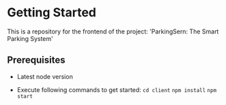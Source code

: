 # Getting Started
This is a repository for the frontend of the project: 'ParkingSern: The Smart Parking System'
## Prerequisites
- Latest node version

- Execute following commands to get started:
`cd client`
`npm install`
`npm start`